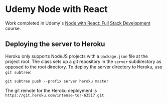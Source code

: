 # Udemy Node with React

Work completed in Udemy's [Node with React: Full Stack Development](https://www.udemy.com/course/node-with-react-fullstack-web-development/) course.

## Deploying the server to Heroku

Heroku only supports NodeJS projects with a `package.json` file at the project root. The class sets up a git repository in the `server` subdirectory as opposed to the root directory. To deploy the server directory to Heroku, use `git subtree`:

```
git subtree push --prefix server heroku master
```

The git remote for the Heroku deployment is `https://git.heroku.com/intense-tor-63517.git`
